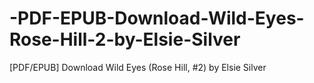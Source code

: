 # -PDF-EPUB-Download-Wild-Eyes-Rose-Hill-2-by-Elsie-Silver
[PDF/EPUB] Download Wild Eyes (Rose Hill, #2) by Elsie Silver
